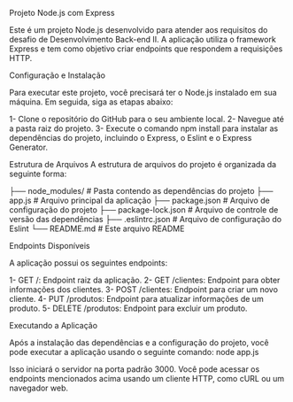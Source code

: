 Projeto Node.js com Express

Este é um projeto Node.js desenvolvido para atender aos requisitos do desafio de Desenvolvimento Back-end II. A aplicação utiliza o framework Express e tem como objetivo criar endpoints que respondem a requisições HTTP.

Configuração e Instalação

Para executar este projeto, você precisará ter o Node.js instalado em sua máquina. Em seguida, siga as etapas abaixo:

1- Clone o repositório do GitHub para o seu ambiente local.
2- Navegue até a pasta raiz do projeto.
3- Execute o comando npm install para instalar as dependências do projeto, incluindo o Express, o Eslint e o Express Generator.

Estrutura de Arquivos
A estrutura de arquivos do projeto é organizada da seguinte forma:

├── node_modules/          # Pasta contendo as dependências do projeto
├── app.js                 # Arquivo principal da aplicação
├── package.json           # Arquivo de configuração do projeto
├── package-lock.json      # Arquivo de controle de versão das dependências
├── .eslintrc.json         # Arquivo de configuração do Eslint
└── README.md              # Este arquivo README

Endpoints Disponíveis

A aplicação possui os seguintes endpoints:

1- GET /: Endpoint raiz da aplicação.
2- GET /clientes: Endpoint para obter informações dos clientes.
3- POST /clientes: Endpoint para criar um novo cliente.
4- PUT /produtos: Endpoint para atualizar informações de um produto.
5- DELETE /produtos: Endpoint para excluir um produto.

Executando a Aplicação

Após a instalação das dependências e a configuração do projeto, você pode executar a aplicação usando o seguinte comando: node app.js

Isso iniciará o servidor na porta padrão 3000. Você pode acessar os endpoints mencionados acima usando um cliente HTTP, como cURL ou um navegador web.
